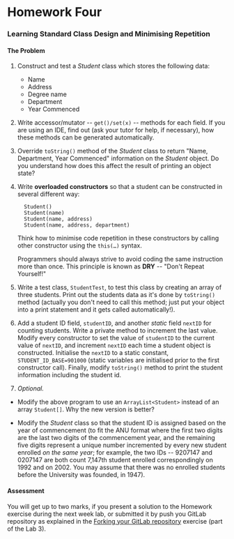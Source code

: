 Homework Four
=============

### Learning Standard Class Design and Minimising Repetition

#### The Problem

1.  Construct and test a *Student* class which stores the following
    data:

    -   Name
    -   Address
    -   Degree name
    -   Department
    -   Year Commenced

2.  Write accessor/mutator -- `get()/set(x)` -- methods for each field.
    If you are using an IDE, find out (ask your tutor for help, if necessary),
	how these methods can be generated automatically.

3.  Override `toString()` method of the *Student* class to return "Name,
    Department, Year Commenced" information on the *Student* object.
	Do you understand how does this affect the result of printing an object
	state?

4.  Write **overloaded constructors** so that a student can be
    constructed in several different way:

          Student()
          Student(name)
          Student(name, address)
          Student(name, address, department)

    Think how to minimise code repetition in these constructors by
    calling other constructor using the `this(…)` syntax. 
	
	Programmers should always strive to avoid coding the same instruction
	more than once. This principle is known as **DRY** -- 
	"Don't Repeat Yourself!"

5.  Write a test class, `StudentTest`, to test this class by creating an
    array of three students. Print out the students data as it's done by
    `toString()` method (actually you don't need to call this method;
    just put your object into a print statement and it gets called
    automatically!).

6.  Add a student ID field, `studentID`, and another *static* field
    `nextID` for counting students. Write a private method to increment
    the last value. Modify every constructor to set the value of
    `studentID` to the current value of `nextID`, and increment `nextID`
    each time a student object is constructed. Initialise the `nextID`
    to a static constant, `STUDENT_ID_BASE=901000` (static variables are
    initialised prior to the first constructor call). Finally, modify
    `toString()` method to print the student information including the
    student id.

7.  *Optional.*

- Modify the above program to use an `ArrayList<Student>` instead of
  an array `Student[]`. Why the new version is better?

- Modify the *Student* class so that the student ID is assigned
  based on the year of commencement (to fit the ANU format where
  the first two digits are the last two digits of the commencement
  year, and the remaining five digits represent a unique number
  incremented by every new student enrolled *on the same year*;
  for example, the two IDs -- 9207147 and 0207147 are both count
  7,147th student enrolled correspondingly on 1992 and on 2002.
  You may assume that there was no enrolled students before the
  University was founded, in 1947).



#### Assessment

You will get up to two marks, if you present a solution to the Homework 
exercise during the next week lab, or submitted it by push you GitLab repository
as explained in the [Forking your GitLab repository](https://cs.anu.edu.au/courses/comp6700/labs/gitlab/) exercise (part 
of the Lab 3).
